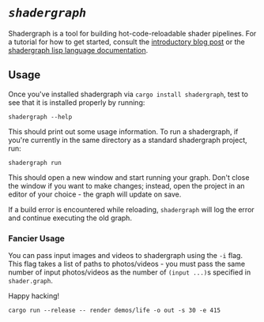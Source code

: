 # *`shadergraph`*

Shadergraph is a tool for building hot-code-reloadable shader pipelines. For a tutorial for how to get started, consult the [introductory blog post](https://blog.tonari.no/shadergraph) or the [shadergraph lisp language documentation](./lisp.md).

## Usage
Once you've installed shadergraph via `cargo install shadergraph`, test to see that it is installed properly by running:

```
shadergraph --help
```

This should print out some usage information. To run a shadergraph, if you're currently in the same directory as a standard shadergraph project, run:

```
shadergraph run
```

This should open a new window and start running your graph. Don't close the window if you want to make changes; instead, open the project in an editor of your choice - the graph will update on save.

If a build error is encountered while reloading, `shadergraph` will log the error and continue executing the old graph.

### Fancier Usage
You can pass input images and videos to shadergraph using the `-i` flag. This flag takes a list of paths to photos/videos - you must pass the same number of input photos/videos as the number of `(input ...)`s specified in `shader.graph`.

Happy hacking!

```
cargo run --release -- render demos/life -o out -s 30 -e 415
```
